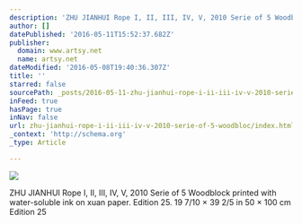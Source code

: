 ```yaml
---
description: 'ZHU JIANHUI Rope I, II, III, IV, V, 2010 Serie of 5 Woodblock printed with water-soluble ink on xuan paper. Edition 25. 19 7/10 × 39 2/5 in 50 × 100 cm Edition 25'
author: []
datePublished: '2016-05-11T15:52:37.682Z'
publisher:
  domain: www.artsy.net
  name: artsy.net
dateModified: '2016-05-08T19:40:36.307Z'
title: ''
starred: false
sourcePath: _posts/2016-05-11-zhu-jianhui-rope-i-ii-iii-iv-v-2010-serie-of-5-woodbloc.md
inFeed: true
hasPage: true
inNav: false
url: zhu-jianhui-rope-i-ii-iii-iv-v-2010-serie-of-5-woodbloc/index.html
_context: 'http://schema.org'
_type: Article

---
```

![](https://d32dm0rphc51dk.cloudfront.net/0ORHp2g4Hv2b9fvzWTUUBw/large.jpg)

ZHU JIANHUI Rope I, II, III, IV, V, 2010 Serie of 5 Woodblock printed with water-soluble ink on xuan paper. Edition 25\. 19 7/10 × 39 2/5 in 50 × 100 cm Edition 25